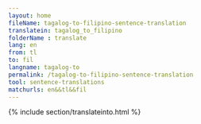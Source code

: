 ```yaml
---
layout: home
fileName: tagalog-to-filipino-sentence-translation
translatein: tagalog_to_filipino
folderName : translate
lang: en
from: tl
to: fil
langname: tagalog-to
permalink: /tagalog-to-filipino-sentence-translation
tool: sentence-translations
matchurls: en&&tl&&fil
---
```

{% include section/translateinto.html %}
